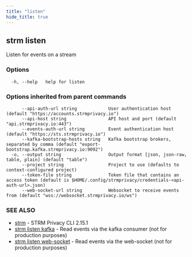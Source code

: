 ```yaml
---
title: "listen"
hide_title: true
---
```

## strm listen

Listen for events on a stream

### Options

```
  -h, --help   help for listen
```

### Options inherited from parent commands

```
      --api-auth-url string            User authentication host (default "https://accounts.strmprivacy.io")
      --api-host string                API host and port (default "api.strmprivacy.io:443")
      --events-auth-url string         Event authentication host (default "https://sts.strmprivacy.io")
      --kafka-bootstrap-hosts string   Kafka bootstrap brokers, separated by comma (default "export-bootstrap.kafka.strmprivacy.io:9092")
  -o, --output string                  Output format [json, json-raw, table, plain] (default "table")
      --project string                 Project to use (defaults to context-configured project)
      --token-file string              Token file that contains an access token (default is $HOME/.config/strmprivacy/credentials-<api-auth-url>.json)
      --web-socket-url string          Websocket to receive events from (default "wss://websocket.strmprivacy.io/ws")
```

### SEE ALSO

* [strm](/04-reference/01-cli-reference/strm/index.md)	 - STRM Privacy CLI 2.15.1
* [strm listen kafka](/04-reference/01-cli-reference/strm/listen/kafka.md)	 - Read events via the kafka consumer (not for production purposes)
* [strm listen web-socket](/04-reference/01-cli-reference/strm/listen/web-socket.md)	 - Read events via the web-socket (not for production purposes)

